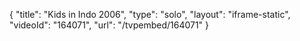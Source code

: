 {
    "title": "Kids in Indo 2006",
    "type": "solo",
    "layout": "iframe-static",
    "videoId": "164071",
    "url": "\/tvpembed\/164071"
}